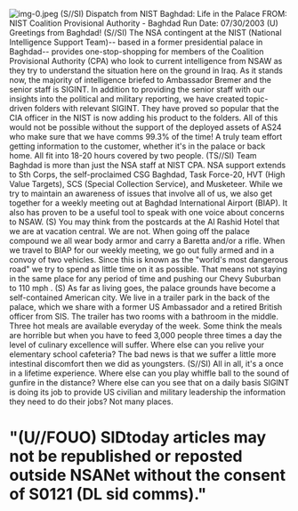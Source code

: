 ![img-0.jpeg](img-0.jpeg)
(S//SI) Dispatch from NIST Baghdad: Life in the Palace
FROM:
NIST Coalition Provisional Authority - Baghdad
Run Date: 07/30/2003
(U) Greetings from Baghdad!
(S//SI) The NSA contingent at the NIST (National Intelligence Support Team)-- based in a former presidential palace in Baghdad-- provides one-stop-shopping for members of the Coalition Provisional Authority (CPA) who look to current intelligence from NSAW as they try to understand the situation here on the ground in Iraq. As it stands now, the majority of intelligence briefed to Ambassador Bremer and the senior staff is SIGINT. In addition to providing the senior staff with our insights into the political and military reporting, we have created topic-driven folders with relevant SIGINT. They have proved so popular that the CIA officer in the NIST is now adding his product to the folders. All of this would not be possible without the support of the deployed assets of AS24 who make sure that we have comms 99.3\% of the time! A truly team effort getting information to the customer, whether it's in the palace or back home. All fit into 18-20 hours covered by two people.
(TS//SI) Team Baghdad is more than just the NSA staff at NIST CPA. NSA support extends to Sth Corps, the self-proclaimed CSG Baghdad, Task Force-20, HVT (High Value Targets), SCS (Special Collection Service), and Musketeer. While we try to maintain an awareness of issues that involve all of us, we also get together for a weekly meeting out at Baghdad International Airport (BIAP). It also has proven to be a useful tool to speak with one voice about concerns to NSAW.
(S) You may think from the postcards at the Al Rashid Hotel that we are at vacation central. We are not. When going off the palace compound we all wear body armor and carry a Baretta and/or a rifle. When we travel to BIAP for our weekly meeting, we go out fully armed and in a convoy of two vehicles. Since this is known as the "world's most dangerous road" we try to spend as little time on it as possible. That means not staying in the same place for any period of time and pushing our Chevy Suburban to 110 mph .
(S) As far as living goes, the palace grounds have become a self-contained American city. We live in a trailer park in the back of the palace, which we share with a former US Ambassador and a retired British officer from SIS. The trailer has two rooms with a bathroom in the middle. Three hot meals are available everyday of the week. Some think the meals are horrible but when you have to feed 3,000 people three times a day the level of culinary excellence will suffer. Where else can you relive your elementary school cafeteria? The bad news is that we suffer a little more intestinal discomfort then we did as youngsters.
(S//SI) All in all, it's a once in a lifetime experience. Where else can you play whiffle ball to the sound of gunfire in the distance? Where else can you see that on a daily basis SIGINT is doing its job to provide US civilian and military leadership the information they need to do their jobs? Not many places.

# "(U//FOUO) SIDtoday articles may not be republished or reposted outside NSANet without the consent of S0121 (DL sid comms)."
